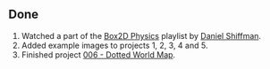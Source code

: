 ## Done
1. Watched a part of the [Box2D Physics](https://www.youtube.com/watch?v=MsRROjQJxuo&list=PLRqwX-V7Uu6Zy4FyZtCHsZc_K0BrXzxfE) playlist by [Daniel Shiffman](https://twitter.com/shiffman).
2. Added example images to projects 1, 2, 3, 4 and 5.
3. Finished project [006 - Dotted World Map](../Projects/006%20-%20Dotted%20World%20Map).